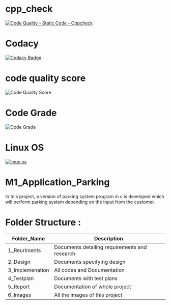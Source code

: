 # cpp_check
[![Code Quality - Static Code - Cppcheck](https://github.com/GadidhalaKasturi/M1_Application_Parking/actions/workflows/cpp_check.yml/badge.svg)](https://github.com/GadidhalaKasturi/M1_Application_Parking/actions/workflows/cpp_check.yml)

# Codacy
[![Codacy Badge](https://app.codacy.com/project/badge/Grade/452514c7bc604f1c967c3c78819cc583)](https://www.codacy.com/gh/GadidhalaKasturi/M1_Application_Parking/dashboard?utm_source=github.com&amp;utm_medium=referral&amp;utm_content=GadidhalaKasturi/M1_Application_Parking&amp;utm_campaign=Badge_Grade)
# code quality score
![Code Quality Score](https://api.codiga.io/project/29838/score/svg)
# Code Grade
![Code Grade](https://api.codiga.io/project/29838/status/svg)
# Linux OS
[![linux os](https://github.com/GadidhalaKasturi/M1_Application_Parking/actions/workflows/linu.yml/badge.svg)](https://github.com/GadidhalaKasturi/M1_Application_Parking/actions/workflows/linu.yml)
# M1_Application_Parking

In tnis project, a version of parking system program in c is developed which will perform parking system depending on the input from the customer.

# Folder Structure :

Folder_Name      |  Description
-----------------|--------------
1_Reuriments     |  Documents detailing requirements and research
2_Design         |  Documents specifying design
3_Implemenation  |  All codes and Documentation
4_Testplan       |  Documents with test plans
  5_Report       |  Documentation of whole project
6_Images         |  All the images of this project
